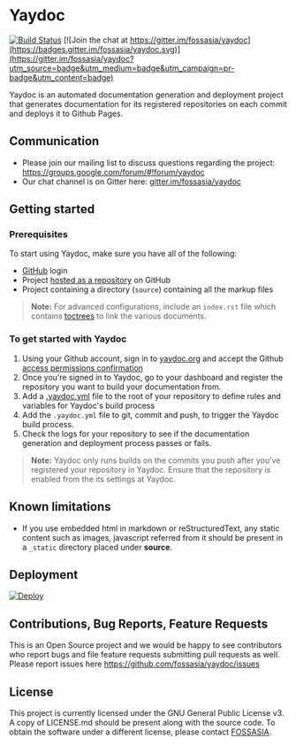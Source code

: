 # Yaydoc
[![Build Status](https://travis-ci.org/fossasia/yaydoc.svg?branch=master)](https://travis-ci.org/fossasia/yaydoc)
[![Join the chat at https://gitter.im/fossasia/yaydoc](https://badges.gitter.im/fossasia/yaydoc.svg)](https://gitter.im/fossasia/yaydoc?utm_source=badge&utm_medium=badge&utm_campaign=pr-badge&utm_content=badge)

Yaydoc is an automated documentation generation and deployment project that generates documentation for its registered repositories on each commit and deploys it to Github Pages.

## Communication
- Please join our mailing list to discuss questions regarding the project: https://groups.google.com/forum/#!forum/yaydoc
- Our chat channel is on Gitter here: [gitter.im/fossasia/yaydoc](http://gitter.im/fossasia/yaydoc)

## Getting started

### Prerequisites
To start using Yaydoc, make sure you have all of the following:
- [GitHub](https://github.com) login
- Project [hosted as a repository](https://help.github.com/categories/importing-your-projects-to-github/) on GitHub
- Project containing a directory (`source`) containing all the markup files

> __Note:__  For advanced configurations, include an `index.rst` file which contains 
[toctrees](http://www.sphinx-doc.org/en/stable/markup/toctree.html) to link the various documents.

### To get started with Yaydoc
1. Using your Github account, sign in to [yaydoc.org](http://yaydoc.org) and accept the Github 
[access permissions confirmation](docs/user_manual/github-oauth-scopes.md)
2. Once you’re signed in to Yaydoc, go to your dashboard and register the repository you want to build your 
documentation from.
3. Add a [.yaydoc.yml](docs/user_manual/yaydoc_configuration.md) file to the root of your repository to define rules and variables for Yaydoc's build process
4. Add the `.yaydoc.yml` file to git, commit and push, to trigger the Yaydoc build process.
5. Check the logs for your repository to see if the documentation generation and deployment process passes or fails.

> __Note:__ Yaydoc only runs builds on the commits you push after you’ve registered your repository in Yaydoc. Ensure 
that the repository is enabled from the its settings at Yaydoc.

## Known limitations
- If you use embedded html in markdown or reStructuredText, any static content such as images, javascript referred from it should be present in a `_static` directory placed under **source**.

## Deployment
[![Deploy](https://www.herokucdn.com/deploy/button.svg)](https://heroku.com/deploy)

## Contributions, Bug Reports, Feature Requests
This is an Open Source project and we would be happy to see contributors who report bugs and file feature requests 
submitting pull requests as well. Please report issues here https://github.com/fossasia/yaydoc/issues

## License
This project is currently licensed under the GNU General Public License v3. A copy of LICENSE.md should be present 
along with the source code. To obtain the software under a different license, please contact [FOSSASIA](http://blog.fossasia.org/contact/).
